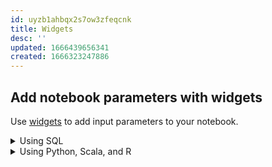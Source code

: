 ```yaml
---
id: uyzb1ahbqx2s7ow3zfeqcnk
title: Widgets
desc: ''
updated: 1666439656341
created: 1666323247886
---
```


## Add notebook parameters with widgets
Use <a href="https://docs.databricks.com/notebooks/widgets.html" target="_blank">widgets</a> to add input parameters to your notebook.

<details>
<summary>Using SQL</summary>
Create a text input widget using SQL.

```sql
%sql
CREATE WIDGET TEXT state DEFAULT "CA"
```

Access the current value of the widget using the function `getArgument`
```sql
%sql
SELECT *
FROM events
WHERE geo.state = getArgument("state")
```

Remove the text widget
```sql
%sql
REMOVE WIDGET state
```

</details>

<details>
<summary>Using Python, Scala, and R</summary>

To create widgets in Python, Scala, and R, use the DBUtils module: dbutils.widgets

```python
%python
dbutils.widgets.text("name", "Brickster", "Name")
dbutils.widgets.multiselect("colors", "orange", ["red", "orange", "black", "blue"], "Favorite Color?")
```
Access the current value of the widget using the dbutils.widgets function `get`

```py
%python
name = dbutils.widgets.get("name")
colors = dbutils.widgets.get("colors").split(",")

html = "<div>Hi {}! Select your color preference.</div>".format(name)
for c in colors:
    html += """<label for="{}" style="color:{}"><input type="radio"> {}</label><br>""".format(c, c, c)

displayHTML(html)
```
Remove all widgets

```python
%python
dbutils.widgets.removeAll()
```

</details>
